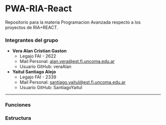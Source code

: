 # PWA-RIA-React

Repositorio para la materia Programacion Avanzada respecto a los proyectos de RIA+REACT.

### Integrantes del grupo


- **Vera Alan Cristian Gaston** 
    - Legajo FAI - 2622  
    - Mail Personal: alan.vera@est.fi.uncoma.edu.ar
    - Usuario GitHub: veraAlan
- **Yaitul Santiago Alejo**
    - Legajo FAI - 2339
    - Mail Personal: santiago.yaitul@est.fi.uncoma.edu.ar
    - Usuario GitHub: SantiagoYaitul

---
### Funciones

### Estructura
